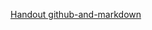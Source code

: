 [Handout github-and-markdown](https://github.com/neuefische/cgn-web-23-3/blob/main/sessions/github-and-markdown/github-and-markdown.md)
